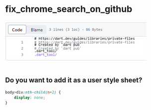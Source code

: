 # fix_chrome_search_on_github

![1691174639670](docs/img/1691174639670.png)

## Do you want to add it as a user style sheet?

```css
body>div:nth-child(n+2) {
    display: none;
}
```
